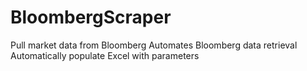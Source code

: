 # BloombergScraper
Pull market data from Bloomberg
Automates Bloomberg data retrieval
Automatically populate Excel with parameters

